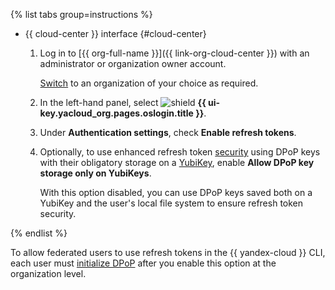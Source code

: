{% list tabs group=instructions %}

- {{ cloud-center }} interface {#cloud-center}

  1. Log in to [{{ org-full-name }}]({{ link-org-cloud-center }}) with an administrator or organization owner account.

      [Switch](../../organization/operations/manage-organizations.md#switch-to-another-org) to an organization of your choice as required.
  1. In the left-hand panel, select ![shield](../../_assets/console-icons/shield.svg) **{{ ui-key.yacloud_org.pages.oslogin.title }}**.
  1. Under **Authentication settings**, check **Enable refresh tokens**.
  1. Optionally, to use enhanced refresh token [security](../../iam/concepts/authorization/refresh-token.md#dpop-verification) using DPoP keys with their obligatory storage on a [YubiKey](https://developers.yubico.com/Passkeys/), enable **Allow DPoP key storage only on YubiKeys**.

      With this option disabled, you can use DPoP keys saved both on a YubiKey and the user's local file system to ensure refresh token security.

{% endlist %}

To allow federated users to use refresh tokens in the {{ yandex-cloud }} CLI, each user must [initialize DPoP](../../iam/concepts/authorization/refresh-token.md#enabling-dpop) after you enable this option at the organization level.